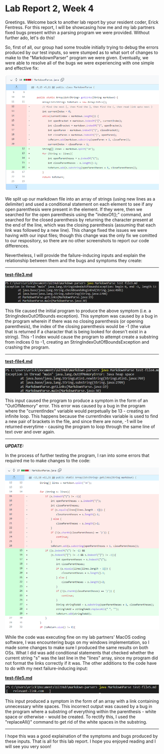 # Lab Report 2, Week 4
Greetings. Welcome back to another lab report by your resident coder, Erick Fentress. For this report, I will be showcasing how me and my lab partners fixed bugs present within a parsing program we were provided. Without further ado, let's do this!

So, first of all, our group had some trouble initially trying to debug the errors produced by our test inputs, so were stumped as to what sort of changes to make to the "MarkdownParser" program we were given. Eventually, we were able to resolve all of the bugs we were experiencing with one simple and effective fix:

![image1](Lab_Report_2_Images\code_fix1.PNG)

We split up our markdown file into an array of strings (using new lines as a delimiter) and used a conditional statement on each element to see if any open parenthesis were present in the element. If they were, then we searched for the open parenthesis using the "indexOf();" command, and searched for the closed parenthesis by returning the character present at the end of the line, which was the closing parenthesis (assuming that each link was followed by a new line). This change fixed the issues we were having with our input files; though this  change was the only fix we comitted to our respository, so there are no other screenshots to report our code differences.

Nevertheless, I will provide the failure-inducing inputs and explain the relationship between them and the bugs and symptoms they create:

---

[**test-file3.md**](https://github.com/notweezer123/markdown-parser/blob/main/test-file3.md)

![image2](Lab_Report_2_Images\test-file3_error.PNG)

This file caused the initial program to produce the above symptom (i.e. a StringIndexOutOfBounds exception). This symptom was caused by a bug in the program wherein if there was no closing parenthesis (or opening parenthesis), the index of the closing parenthesis would be -1 (the value that is returned if a character that is being looked for doesn't exist in a string). This -1 index would cause the program to attempt create a substring from indices 0 to -1, creating an StringIndexOutOfBoundsException and crashing the program.

---

[**test-file4.md**](https://github.com/notweezer123/markdown-parser/blob/main/test-file4.md)

![image3](Lab_Report_2_Images\test-file4_error.PNG)

This input caused the program to produce a symptom in the form of an "OutOfMemory" error. This error was caused by a bug in the program where the "currentIndex" variable would perpetually be 13 - creating an infinite loop. This happens because the currentIndex variable is used to find a new pair of brackets in the file, and since there are none, -1 will be returned everytime - causing the program to loop through the same line of text over and over again.

---

***UPDATE:***

In the process of further testing the program, I ran into some errors that required me to make changes to the code:

![image4](Lab_Report_2_Images\code_fix2.PNG)

While the code was executing fine on my lab partners' MacOS coding software, I was encountering bugs on my windows implementation, so I made some changes to make sure I produced the same results on both OSs. What I did was add conditional statements that checked whether the current string "s" was the last line in the "lines" array, since my program did not format the links correctly if it was. The other additions to the code have to do with my next failure-inducing input: 

[**test-file5.md**](https://github.com/notweezer123/markdown-parser/blob/main/test-file5.md)


![image5](Lab_Report_2_Images\test_file5_error.PNG)

This input produced a symptom in the form of an array with a link containing unnecessary white spaces. This incorrect output was caused by a bug in the program where a substring of everything within the parenthesis - white space or otherwise - would be created. To rectify this, I used the "replaceAll()" command to get rid of the white spaces in the substring.

---

I hope this was a good explaination of the symptoms and bugs produced by these  inputs. That is all for this lab report. I hope you enjoyed reading and I will see you very soon!
